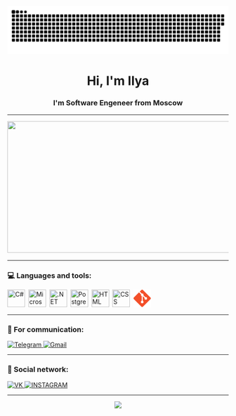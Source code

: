 ![Header](https://github.com/one-of-warrior/one-of-warrior/blob/main/assets/github-snake.svg)
---
<div id="header" align="center">
    <h1>Hi, I'm Ilya</h1>
    <h3>I'm Software Engeneer from Moscow</h3>
</div>

---

<div id="header" align="center">
</div>
<div align="center">
  <img src="https://media.giphy.com/media/dWesBcTLavkZuG35MI/giphy.gif" width="600" height="300"/>
</div>

---

### 💻 Languages and tools:

<div>
<div id="tools">
<img src="https://cdn.jsdelivr.net/gh/devicons/devicon/icons/csharp/csharp-original.svg" title="C#" width="40" height="40" />&nbsp
<img src="https://cdn.jsdelivr.net/gh/devicons/devicon/icons/dot-net/dot-net-plain-wordmark.svg" title="Microsoft.NET" width="40" height="40" />&nbsp
<img src="https://cdn.jsdelivr.net/gh/devicons/devicon/icons/dotnetcore/dotnetcore-original.svg" title=".NET CORE" width="40" height="40" />&nbsp
<img src="https://cdn.jsdelivr.net/gh/devicons/devicon/icons/postgresql/postgresql-plain-wordmark.svg" title="PostgreSQL" width="40" height="40" />&nbsp
<img src="https://cdn.jsdelivr.net/gh/devicons/devicon/icons/html5/html5-plain-wordmark.svg" title="HTML" width="40" height="40" />&nbsp
<img src="https://cdn.jsdelivr.net/gh/devicons/devicon/icons/css3/css3-plain-wordmark.svg" title="CSS" width="40" height="40" />&nbsp
<img src="https://github.com/devicons/devicon/blob/master/icons/git/git-original.svg" title="Git" width="40" height="40" />&nbsp
</div>

---


### 🤝 For communication:

<div id="links">

<a href="https://t.me/one_of_warrior">
    <img src="https://img.shields.io/badge/Telegram-blue?style=for-the-badge&logo=telegram&logoColor=white" alt="Telegram"/>
</a>
<a href="https://mail.google.com/mail/?view=cm&fs=1&to=ilyavik03@gmail.com">
    <img src="https://img.shields.io/badge/Gmail-blue?style=for-the-badge&logo=gmail&logoColor=white" alt="Gmail"/>
</a>
</div>

---
### 🤝 Social network:


  <div id="social links">
    <a href="https://vk.com/one_of_warrior">
    <img src="https://img.shields.io/badge/VK-blue?style=for-the-badge&logo=vk&logoColor=white" alt="VK"/>
</a>
<a href="https://www.instagram.com/one_of_warrior/">
    <img src="https://img.shields.io/badge/Instagram-blue?style=for-the-badge&logo=instagram&logoColor=white" alt="INSTAGRAM"/>
</a>
  </div>

---
<div id="info" align="center">
    <img src="http://github-profile-summary-cards.vercel.app/api/cards/profile-details?username=one-of-warrior&theme=2077"/>
</div>


